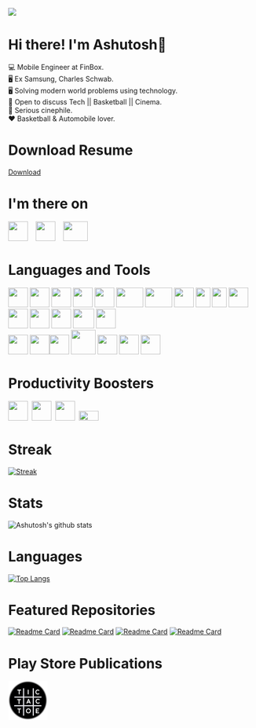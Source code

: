 
![](https://komarev.com/ghpvc/?username=AshutoshAJ)
# Hi there! I'm Ashutosh👋 


💻 Mobile Engineer at FinBox.  
🖥️ Ex Samsung, Charles Schwab.  
🖥️ Solving modern world problems using technology.  
📧 Open to discuss Tech || Basketball || Cinema.  
🎥 Serious cinephile.  
❤️ Basketball & Automobile lover.  


# Download Resume
<a href="https://raw.githubusercontent.com/AshutoshAJ/ProjectScreenshots/master/Resources/main_nahi_dikhaunga.gif">Download</a>

# I'm there on
<a href="https://www.linkedin.com/in/theashutoshaj/" target="_blank"><img src="https://upload.wikimedia.org/wikipedia/commons/c/ca/LinkedIn_logo_initials.png" height="40px" width="40px"/></a>&nbsp;&nbsp;&nbsp;
<a href="https://twitter.com/theAshutoshAJ" target="_blank"><img src="https://github.com/AshutoshAJ/ResourcesForReadme/blob/main/twitter_logo.png" height="40px" width="40px"/></a>&nbsp;&nbsp;&nbsp;
<a href="https://play.google.com/store/apps/developer?id=Just+Updated" target="_blank"><img src="https://i.pinimg.com/originals/1a/49/22/1a49226d155846acb790eeb919f63c8e.jpg" height="40px" width="50px"/></a>  

# Languages and Tools  
<img src="https://www.thegoandroid.com/wp-content/uploads/2021/05/Untitled-10.png" height="40px" width="40px"/> <img src="https://cdn.freebiesupply.com/logos/thumbs/2x/java-logo.png" height="40px" width="40px"/> <img src="https://cdn.freebiesupply.com/logos/large/2x/kotlin-1-logo-png-transparent.png" height="40px" width="40px"/> <img src="https://cdn-icons-png.flaticon.com/512/5968/5968371.png" height="40px" width="40px"/>  <img src="https://w7.pngwing.com/pngs/505/718/png-transparent-xcode-macos-bigsur-icon-thumbnail.png" height="40px" width="40px"/>  <img src="https://partner.zoom.us/wp-content/uploads/2022/12/2022_Zoom-AWS_Lockup_RGB-1-e1672857797889-1024x760.png" height="40px" width="55px"/> 
<img src="https://upload.wikimedia.org/wikipedia/commons/thumb/d/d9/Node.js_logo.svg/590px-Node.js_logo.svg.png" height="40px" width="55px"/> <img src="https://github.com/AshutoshAJ/ResourcesForReadme/blob/main/html5.png" width="40" height="40"/> <img src = "https://upload.wikimedia.org/wikipedia/commons/thumb/d/d5/CSS3_logo_and_wordmark.svg/1200px-CSS3_logo_and_wordmark.svg.png"  width="30" height="40"/> <img src="https://www.pngitem.com/pimgs/m/116-1167737_logo-javascript-pattern-copyright-framework-free-download-javascript.png" height="40px" width="30px"/> <img src="https://upload.wikimedia.org/wikipedia/commons/thumb/c/cd/Visual_Studio_2017_Logo.svg/1200px-Visual_Studio_2017_Logo.svg.png" height="40px" width="40px"/> <img src="https://i.pinimg.com/originals/e9/bd/82/e9bd82cf92894a080eb23a15c246c52b.png" height="40px" width="40px"/> <img src="https://cdn.worldvectorlogo.com/logos/redis.svg" height="40px" width="40px"/> <img src="https://upload.wikimedia.org/wikipedia/commons/thumb/a/af/Adobe_Photoshop_CC_icon.svg/1200px-Adobe_Photoshop_CC_icon.svg.png" height="40px" width="40px"/> <img src="https://cdn.freebiesupply.com/logos/large/2x/eclipse-11-logo-png-transparent.png" height="40px" width="43px"/> <img src="https://spring.io/img/spring.svg" height="40px" width="40px"/> <br/>
<img src="https://git-scm.com/images/logos/downloads/Git-Icon-Black.png" height="40px" width="40px"/> <img src="https://github.githubassets.com/images/modules/logos_page/GitHub-Mark.png" height="40px" width="40px"/><img src="https://cdn.icon-icons.com/icons2/2699/PNG/512/atlassian_jira_logo_icon_170511.png" height="40px" width="40px"/> <img src="https://coralogix.com/wp-content/uploads/2021/06/BitBucket-Version-Tags-1000X1000.png" height="50px" width="50px"/>  <img src="https://www.automation-consultants.com/wp-content/uploads/2019/09/bamboo-mark-gradient-blue@2x.png" height="40px" width="40px"/>  <img src="https://jirasupport.files.wordpress.com/2018/09/200x0w.jpg" height="40px" width="40px"/>  <img src="https://img.informer.com/icons_mac/png/128/437/437456.png" height="40px" width="40px"/> 
# Productivity Boosters
<img src="https://www.logo.wine/a/logo/YouTube/YouTube-Icon-Full-Color-Logo.wine.svg" height="40px" width="40px"/>&nbsp;&nbsp;<img src="https://image.winudf.com/v2/image1/Y29tLm1vb252aWRlby5hbmRyb2lkLnJlc3NvX2ljb25fMTYxNTIyMjcwMl8wODU/icon.png?w=&fakeurl=1" height="40px" width="40px"/>&nbsp;&nbsp;<img src="https://github.com/AshutoshAJ/ResourcesForReadme/blob/main/JioSaavn.png" height="40px" width="40px"/>&nbsp;&nbsp;<img src="https://upload.wikimedia.org/wikipedia/commons/thumb/0/0a/OPPO_LOGO_2019.svg/2560px-OPPO_LOGO_2019.svg.png" height="20px" width="40px"/>

# Streak
[![Streak](http://github-readme-streak-stats.herokuapp.com?user=AshutoshAJ&theme=tokyonight&date_format=M%20j%5B%2C%20Y%5D&sideLabels=D278FF&dates=23D7DD&currStreakNum=23D7DD&ring=23D7DD&currStreakLabel=FF00F1&fire=23D7DD&sideNums=23D7DD)](https://github.com/AshutoshAJ)

# Stats
![Ashutosh's github stats](https://github-readme-stats.vercel.app/api?username=AshutoshAJ&show_icons=true&theme=tokyonight&layout=compact&count_private=true&include_all_commits=true)

# Languages
[![Top Langs](https://github-readme-stats.vercel.app/api/top-langs/?username=AshutoshAJ&layout=compact&theme=tokyonight)](https://github.com/AshutoshAJ/github-readme-stats)

# Featured Repositories
[![Readme Card](https://github-readme-stats.vercel.app/api/pin/?username=AshutoshAJ&repo=JumbledWords&theme=tokyonight)](https://github.com/AshutoshAJ/JumbledWords)
[![Readme Card](https://github-readme-stats.vercel.app/api/pin/?username=AshutoshAJ&repo=PUBG_Website&theme=tokyonight)](https://github.com/AshutoshAJ/PUBG_Website)
[![Readme Card](https://github-readme-stats.vercel.app/api/pin/?username=AshutoshAJ&repo=AshutoshAJ&theme=tokyonight)](https://github.com/AshutoshAJ/AshutoshAJ)
[![Readme Card](https://github-readme-stats.vercel.app/api/pin/?username=AshutoshAJ&repo=LandingPage&theme=tokyonight)](https://github.com/AshutoshAJ/LandingPage)

# Play Store Publications
<a href="https://play.google.com/store/apps/details?id=com.crazzzydev.tictactoe" target="_blank"><img src="https://github.com/AshutoshAJ/ProjectScreenshots/blob/master/Tic%20Tac%20Toe/Tic%20Tac%20Toe%20Logo.png" height="80px" width="80px"/></a>&nbsp;&nbsp;&nbsp;
